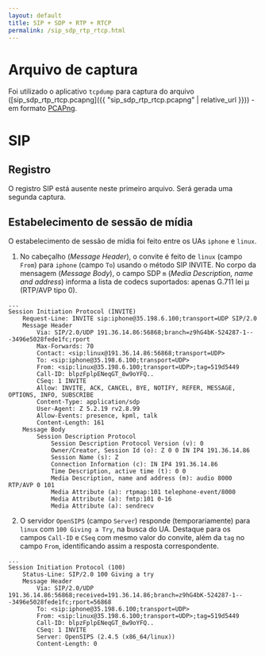 ```yaml
---
layout: default
title: SIP + SDP + RTP + RTCP
permalink: /sip_sdp_rtp_rtcp.html
---
```


# Arquivo de captura
Foi utilizado o aplicativo `tcpdump` para captura do arquivo ([sip_sdp_rtp_rtcp.pcapng]({{ "sip_sdp_rtp_rtcp.pcapng" | relative_url }})) - em formato [PCAPng](https://wiki.wireshark.org/Development/PcapNg).

# SIP

## Registro
O registro SIP está ausente neste primeiro arquivo. Será gerada uma segunda captura.

## Estabelecimento de sessão de mídia
O estabelecimento de sessão de mídia foi feito entre os UAs `iphone` e `linux`.

1. No cabeçalho (_Message Header_), o convite é feito de `linux` (campo `From`) para `iphone` (campo `To`) usando o método SIP INVITE. No corpo da mensagem (_Message Body_), o campo SDP `m` (_Media Description, name and address_) informa a lista de codecs suportados: apenas G.711 lei µ (RTP/AVP tipo 0).
```
...
Session Initiation Protocol (INVITE)
    Request-Line: INVITE sip:iphone@35.198.6.100;transport=UDP SIP/2.0
    Message Header
        Via: SIP/2.0/UDP 191.36.14.86:56868;branch=z9hG4bK-524287-1---3496e5028fede1fc;rport
        Max-Forwards: 70
        Contact: <sip:linux@191.36.14.86:56868;transport=UDP>
        To: <sip:iphone@35.198.6.100;transport=UDP>
        From: <sip:linux@35.198.6.100;transport=UDP>;tag=519d5449
        Call-ID: blpzFplpENeqGT_8w9oYFQ..
        CSeq: 1 INVITE
        Allow: INVITE, ACK, CANCEL, BYE, NOTIFY, REFER, MESSAGE, OPTIONS, INFO, SUBSCRIBE
        Content-Type: application/sdp
        User-Agent: Z 5.2.19 rv2.8.99
        Allow-Events: presence, kpml, talk
        Content-Length: 161
    Message Body
        Session Description Protocol
            Session Description Protocol Version (v): 0
            Owner/Creator, Session Id (o): Z 0 0 IN IP4 191.36.14.86
            Session Name (s): Z
            Connection Information (c): IN IP4 191.36.14.86
            Time Description, active time (t): 0 0
            Media Description, name and address (m): audio 8000 RTP/AVP 0 101
            Media Attribute (a): rtpmap:101 telephone-event/8000
            Media Attribute (a): fmtp:101 0-16
            Media Attribute (a): sendrecv
```
2. O servidor `OpenSIPS` (campo `Server`) responde (temporariamente) para `linux` com `100 Giving a Try`, na busca do UA. Destaque para os campos `Call-ID` e `CSeq` com mesmo valor do convite, além da `tag` no campo `From`, identificando assim a resposta correspondente.
```
...
Session Initiation Protocol (100)
    Status-Line: SIP/2.0 100 Giving a try
    Message Header
        Via: SIP/2.0/UDP 191.36.14.86:56868;received=191.36.14.86;branch=z9hG4bK-524287-1---3496e5028fede1fc;rport=56868
        To: <sip:iphone@35.198.6.100;transport=UDP>
        From: <sip:linux@35.198.6.100;transport=UDP>;tag=519d5449
        Call-ID: blpzFplpENeqGT_8w9oYFQ..
        CSeq: 1 INVITE
        Server: OpenSIPS (2.4.5 (x86_64/linux))
        Content-Length: 0
```
